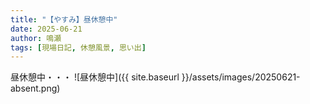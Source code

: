 ```yaml
---
title: "【やすみ】昼休憩中"
date: 2025-06-21
author: 鳴瀬
tags: [現場日記, 休憩風景, 思い出]
---
```

昼休憩中・・・
![昼休憩中]({{ site.baseurl }}/assets/images/20250621-absent.png)
